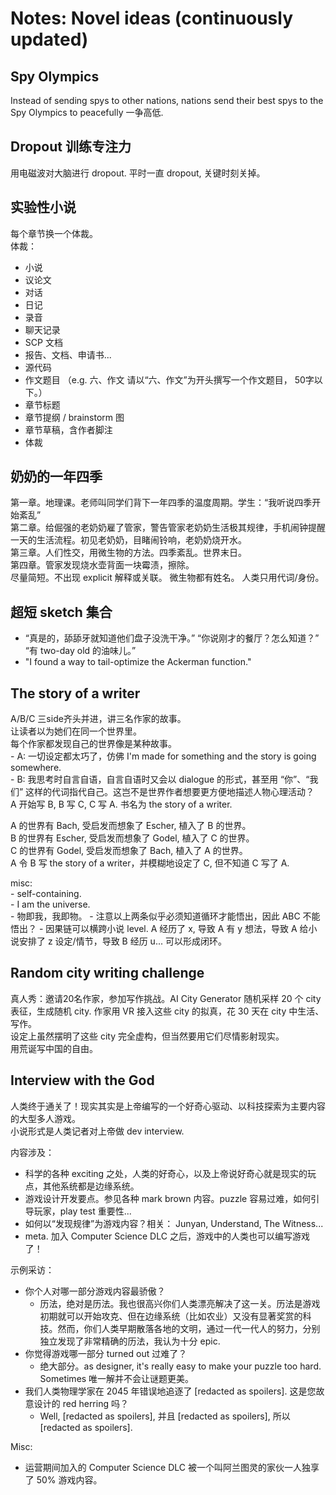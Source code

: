 # Notes: Novel ideas (continuously updated)
## Spy Olympics
Instead of sending spys to other nations, nations send their best spys to the Spy Olympics to peacefully 一争高低. 

## Dropout 训练专注力
用电磁波对大脑进行 dropout. 平时一直 dropout, 关键时刻关掉。

## 实验性小说
每个章节换一个体裁。  
体裁：
- 小说
- 议论文
- 对话
- 日记
- 录音
- 聊天记录
- SCP 文档
- 报告、文档、申请书...
- 源代码
- 作文题目 （e.g. 六、作文 请以“六、作文”为开头撰写一个作文题目，
50字以下。）
- 章节标题
- 章节提纲 / brainstorm 图
- 章节草稿，含作者脚注
- 体裁

## 奶奶的一年四季
第一章。地理课。老师叫同学们背下一年四季的温度周期。学生：“我听说四季开始紊乱”  
第二章。给倔强的老奶奶雇了管家，警告管家老奶奶生活极其规律，手机闹钟提醒一天的生活流程。初见老奶奶，目睹闹铃响，老奶奶烧开水。  
第三章。人们性交，用微生物的方法。四季紊乱。世界末日。  
第四章。管家发现烧水壶背面一块霉渍，擦除。  
尽量简短。不出现 explicit 解释或关联。 微生物都有姓名。 人类只用代词/身份。  

## 超短 sketch 集合
- “真是的，舔舔牙就知道他们盘子没洗干净。” “你说刚才的餐厅？怎么知道？” “有 two-day old 的油味儿。”  
- "I found a way to tail-optimize the Ackerman function."  

## The story of a writer
A/B/C 三side齐头并进，讲三名作家的故事。  
让读者以为她们在同一个世界里。  
每个作家都发现自己的世界像是某种故事。  
    - A: 一切设定都太巧了，仿佛 I'm made for something and the story is going somewhere.  
    - B: 我思考时自言自语，自言自语时又会以 dialogue 的形式，甚至用 “你”、“我们” 这样的代词指代自己。这岂不是世界作者想要更方便地描述人物心理活动？  
A 开始写 B, B 写 C, C 写 A. 书名为 the story of a writer.  

A 的世界有 Bach, 受启发而想象了 Escher, 植入了 B 的世界。  
B 的世界有 Escher, 受启发而想象了 Godel, 植入了 C 的世界。  
C 的世界有 Godel, 受启发而想象了 Bach, 植入了 A 的世界。  
A 令 B 写 the story of a writer，并模糊地设定了 C, 但不知道 C 写了 A.  

misc:  
    - self-containing.  
    - I am the universe.  
    - 物即我，我即物。
    - 注意以上两条似乎必须知道循环才能悟出，因此 ABC 不能悟出？
    - 因果链可以横跨小说 level. A 经历了 x, 导致 A 有 y 想法，导致 A 给小说安排了 z 设定/情节，导致 B 经历 u... 可以形成闭环。

## Random city writing challenge
真人秀：邀请20名作家，参加写作挑战。AI City Generator 随机采样 20 个 city 表征，生成随机 city. 作家用 VR 接入这些 city 的拟真，花 30 天在 city 中生活、写作。  
设定上虽然摆明了这些 city 完全虚构，但当然要用它们尽情影射现实。  
用荒诞写中国的自由。  

## Interview with the God
人类终于通关了！现实其实是上帝编写的一个好奇心驱动、以科技探索为主要内容的大型多人游戏。  
小说形式是人类记者对上帝做 dev interview.  

内容涉及：  
- 科学的各种 exciting 之处，人类的好奇心，以及上帝说好奇心就是现实的玩点，其他系统都是边缘系统。  
- 游戏设计开发要点。参见各种 mark brown 内容。puzzle 容易过难，如何引导玩家，play test 重要性...  
- 如何以“发现规律”为游戏内容？相关： Junyan, Understand, The Witness...  
- meta. 加入 Computer Science DLC 之后，游戏中的人类也可以编写游戏了！  

示例采访：  
- 你个人对哪一部分游戏内容最骄傲？
  - 历法，绝对是历法。我也很高兴你们人类漂亮解决了这一关。历法是游戏初期就可以开始攻克、但在边缘系统（比如农业）又没有显著奖赏的科技。然而，你们人类早期散落各地的文明，通过一代一代人的努力，分别独立发现了非常精确的历法，我认为十分 epic.  
- 你觉得游戏哪一部分 turned out 过难了？  
  - 绝大部分。as designer, it's really easy to make your puzzle too hard. Sometimes 唯一解并不会让谜题更美。  
- 我们人类物理学家在 2045 年错误地追逐了 [redacted as spoilers]. 这是您故意设计的 red herring 吗？  
  - Well, [redacted as spoilers], 并且 [redacted as spoilers], 所以 [redacted as spoilers].  

Misc:  
- 运营期间加入的 Computer Science DLC 被一个叫阿兰图灵的家伙一人独享了 50% 游戏内容。  
